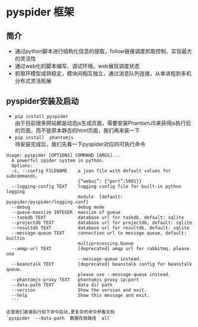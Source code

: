 # pyspider 框架
## 简介
- 通过python脚本进行结构化信息的提取，follow链接调度抓取控制，实现最大的灵活性
- 通过web化的脚本编写、调试环境。web展现调度状态
- 抓取环模型成熟稳定，模块间相互独立，通过消息队列连接，从单进程到多机分布式灵活拓展
## pyspider安装及启动  
- `pip install pyspider`  
由于目前很多网站都是动态js生成页面，需要安装PhantomJS来获得js执行后的页面，而不是原本静态的html页面，我们再来装一下  
- `pip install  phantomjs`  
待安装完成后，我们先看一下pyspider对应的可执行命令  
```
Usage: pyspider [OPTIONS] COMMAND [ARGS]...
  A powerful spider system in python.  
  Options:  
  -c, --config FILENAME    a json file with default values for subcommands.  
                           {“webui”: {“port”:5001}}  
  --logging-config TEXT    logging config file for built-in python logging  
                           module  [default: pyspider/pyspider/logging.conf]   
  --debug                  debug mode  
  --queue-maxsize INTEGER  maxsize of queue  
  --taskdb TEXT            database url for taskdb, default: sqlite  
  --projectdb TEXT         database url for projectdb, default: sqlite  
  --resultdb TEXT          database url for resultdb, default: sqlite  
  --message-queue TEXT     connection url to message queue, default: builtin  
                           multiprocessing.Queue  
  --amqp-url TEXT          [deprecated] amqp url for rabbitmq. please use  
                           --message-queue instead.  
  --beanstalk TEXT         [deprecated] beanstalk config for beanstalk queue.   
                           please use --message-queue instead.  
  --phantomjs-proxy TEXT   phantomjs proxy ip:port  
  --data-path TEXT         data dir path  
  --version                Show the version and exit.  
  --help                   Show this message and exit.
  '''
  
这里我们直接执行如下命令启动,更复杂的命令参看文档
`pyspider  --data-path  数据存放路径  all`

